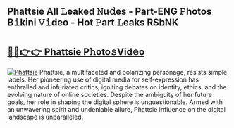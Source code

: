 ## Phattsie All 𝙻eaked 𝙽u𝚍es - Part-ENG 𝙿hotos B𝚒kini 𝚅𝚒deo - Hot 𝙿art 𝙻eaks RSbNK

# <h2><a href="http://ld4w2n7.urlbe.top/?page=Phattsie">🔗🔗👉👉 Phattsie P𝚑oto𝚜Vid𝚎o</a></h2>

[![Phattsie](https://i.imgur.com/eBuTRDB.gif)](http://ld4w2n7.urlbe.top/?page=Phattsie)
Phattsie, a multifaceted and polarizing personage, resists simple labels. Her pioneering use of digital media for self-expression has enthralled and infuriated critics, igniting debates on identity, ethics, and the evolving nature of online societies. Despite the ambiguity of her future goals, her role in shaping the digital sphere is unquestionable. Armed with an unwavering spirit and undeniable allure, Phattsie influence on the digital landscape is unparalleled.
